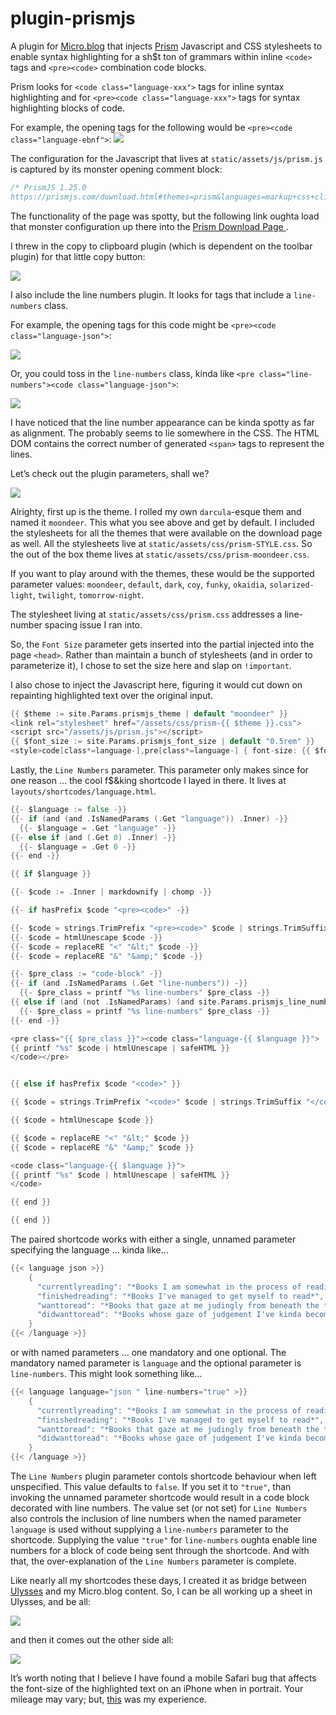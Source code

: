 # plugin-prismjs

A plugin for [Micro.blog](https://micro.blog "Micro.blog") that injects [Prism](https://prismjs.com/ "Prism") Javascript and CSS stylesheets to enable syntax highlighting for a sh$t ton of grammars within inline `<code>` tags and `<pre><code>` combination code blocks.

Prism looks for `<code class="language-xxx">` tags for inline syntax highlighting and for `<pre><code class="language-xxx">` tags for syntax highlighting blocks of code.

For example, the opening tags for the following would be `<pre><code class="language-ebnf">`:
![](https://raw.githubusercontent.com/moonbuck/plugin-prismjs/main/ebnf_grammar.jpeg)

The configuration for the Javascript that lives at `static/assets/js/prism.js` is captured by its monster opening comment block:

```js
/* PrismJS 1.25.0
https://prismjs.com/download.html#themes=prism&languages=markup+css+clike+javascript+abap+abnf+actionscript+ada+agda+al+antlr4+apacheconf+apex+apl+applescript+aql+arduino+arff+asciidoc+aspnet+asm6502+asmatmel+autohotkey+autoit+avisynth+avro-idl+bash+basic+batch+bbcode+bicep+birb+bison+bnf+brainfuck+brightscript+bro+bsl+c+csharp+cpp+cfscript+chaiscript+cil+clojure+cmake+cobol+coffeescript+concurnas+csp+coq+crystal+css-extras+csv+cypher+d+dart+dataweave+dax+dhall+diff+django+dns-zone-file+docker+dot+ebnf+editorconfig+eiffel+ejs+elixir+elm+etlua+erb+erlang+excel-formula+fsharp+factor+false+firestore-security-rules+flow+fortran+ftl+gml+gap+gcode+gdscript+gedcom+gherkin+git+glsl+gn+go+graphql+groovy+haml+handlebars+haskell+haxe+hcl+hlsl+hoon+http+hpkp+hsts+ichigojam+icon+icu-message-format+idris+ignore+inform7+ini+io+j+java+javadoc+javadoclike+javastacktrace+jexl+jolie+jq+jsdoc+js-extras+json+json5+jsonp+jsstacktrace+js-templates+julia+keepalived+keyman+kotlin+kumir+kusto+latex+latte+less+lilypond+liquid+lisp+livescript+llvm+log+lolcode+lua+magma+makefile+markdown+markup-templating+matlab+maxscript+mel+mermaid+mizar+mongodb+monkey+moonscript+n1ql+n4js+nand2tetris-hdl+naniscript+nasm+neon+nevod+nginx+nim+nix+nsis+objectivec+ocaml+opencl+openqasm+oz+parigp+parser+pascal+pascaligo+psl+pcaxis+peoplecode+perl+php+phpdoc+php-extras+plsql+powerquery+powershell+processing+prolog+promql+properties+protobuf+pug+puppet+pure+purebasic+purescript+python+qsharp+q+qml+qore+r+racket+cshtml+jsx+tsx+reason+regex+rego+renpy+rest+rip+roboconf+robotframework+ruby+rust+sas+sass+scss+scala+scheme+shell-session+smali+smalltalk+smarty+sml+solidity+solution-file+soy+sparql+splunk-spl+sqf+sql+squirrel+stan+iecst+stylus+swift+systemd+t4-templating+t4-cs+t4-vb+tap+tcl+tt2+textile+toml+tremor+turtle+twig+typescript+typoscript+unrealscript+uri+v+vala+vbnet+velocity+verilog+vhdl+vim+visual-basic+warpscript+wasm+web-idl+wiki+wolfram+wren+xeora+xml-doc+xojo+xquery+yaml+yang+zig&plugins=line-numbers+toolbar+copy-to-clipboard */ 
```

The functionality of the page was spotty, but the following link oughta load that monster configuration up there into the  [Prism Download Page ](https://prismjs.com/download.html#themes=prism&languages=markup+css+clike+javascript+abap+abnf+actionscript+ada+agda+al+antlr4+apacheconf+apex+apl+applescript+aql+arduino+arff+asciidoc+aspnet+asm6502+asmatmel+autohotkey+autoit+avisynth+avro-idl+bash+basic+batch+bbcode+bicep+birb+bison+bnf+brainfuck+brightscript+bro+bsl+c+csharp+cpp+cfscript+chaiscript+cil+clojure+cmake+cobol+coffeescript+concurnas+csp+coq+crystal+css-extras+csv+cypher+d+dart+dataweave+dax+dhall+diff+django+dns-zone-file+docker+dot+ebnf+editorconfig+eiffel+ejs+elixir+elm+etlua+erb+erlang+excel-formula+fsharp+factor+false+firestore-security-rules+flow+fortran+ftl+gml+gap+gcode+gdscript+gedcom+gherkin+git+glsl+gn+go+graphql+groovy+haml+handlebars+haskell+haxe+hcl+hlsl+hoon+http+hpkp+hsts+ichigojam+icon+icu-message-format+idris+ignore+inform7+ini+io+j+java+javadoc+javadoclike+javastacktrace+jexl+jolie+jq+jsdoc+js-extras+json+json5+jsonp+jsstacktrace+js-templates+julia+keepalived+keyman+kotlin+kumir+kusto+latex+latte+less+lilypond+liquid+lisp+livescript+llvm+log+lolcode+lua+magma+makefile+markdown+markup-templating+matlab+maxscript+mel+mermaid+mizar+mongodb+monkey+moonscript+n1ql+n4js+nand2tetris-hdl+naniscript+nasm+neon+nevod+nginx+nim+nix+nsis+objectivec+ocaml+opencl+openqasm+oz+parigp+parser+pascal+pascaligo+psl+pcaxis+peoplecode+perl+php+phpdoc+php-extras+plsql+powerquery+powershell+processing+prolog+promql+properties+protobuf+pug+puppet+pure+purebasic+purescript+python+qsharp+q+qml+qore+r+racket+cshtml+jsx+tsx+reason+regex+rego+renpy+rest+rip+roboconf+robotframework+ruby+rust+sas+sass+scss+scala+scheme+shell-session+smali+smalltalk+smarty+sml+solidity+solution-file+soy+sparql+splunk-spl+sqf+sql+squirrel+stan+iecst+stylus+swift+systemd+t4-templating+t4-cs+t4-vb+tap+tcl+tt2+textile+toml+tremor+turtle+twig+typescript+typoscript+unrealscript+uri+v+vala+vbnet+velocity+verilog+vhdl+vim+visual-basic+warpscript+wasm+web-idl+wiki+wolfram+wren+xeora+xml-doc+xojo+xquery+yaml+yang+zig&plugins=line-numbers+toolbar+copy-to-clipboard "Prism Download Page").

I threw in the copy to clipboard plugin (which is dependent on the toolbar plugin) for that little copy button:

![](https://raw.githubusercontent.com/moonbuck/plugin-prismjs/main/css_grammar.jpeg)

I also include the line numbers plugin. It looks for tags that include a `line-numbers` class.

For example, the opening tags for this code might be `<pre><code class="language-json">`:

![](https://raw.githubusercontent.com/moonbuck/plugin-prismjs/main/json_grammar.jpeg)

Or, you could toss in the `line-numbers` class, kinda like `<pre class="line-numbers"><code class="language-json">`:

![](https://raw.githubusercontent.com/moonbuck/plugin-prismjs/main/json_grammar_line_numbers.jpeg)

I have noticed that the line number appearance can be kinda spotty as far as alignment. The probably seems to lie somewhere in the CSS. The HTML DOM contains the correct number of generated `<span>` tags to represent the lines.

Let’s check out the plugin parameters, shall we?

![](https://raw.githubusercontent.com/moonbuck/plugin-prismjs/main/plugin_parameters.jpeg)

Alrighty, first up is the theme. I rolled my own `darcula`-esque them and named it `moondeer`. This what you see above and get by default. I included the stylesheets for all the themes that were available on the download page as well. All the stylesheets live at `static/assets/css/prism-STYLE.css`. So the out of the box theme lives at `static/assets/css/prism-moondeer.css`. 

If you want to play around with the themes, these would be the supported parameter values: `moondeer`, `default`, `dark`, `coy`, `funky`, `okaidia`, `solarized-light`, `twilight`, `tomorrow-night`.

The stylesheet living at `static/assets/css/prism.css` addresses a line-number spacing issue I ran into.

So, the `Font Size` parameter gets inserted into the partial injected into the page `<head>`. Rather than maintain a bunch of stylesheets (and in order to parameterize it), I chose to set the size here and slap on `!important`.

I also chose to inject the Javascript here, figuring it would cut down on repainting highlighted text over the original input.

```go
{{ $theme := site.Params.prismjs_theme | default "moondeer" }}
<link rel="stylesheet" href="/assets/css/prism-{{ $theme }}.css">
<script src="/assets/js/prism.js"></script>
{{ $font_size := site.Params.prismjs_font_size | default "0.5rem" }}
<style>code[class*=language-],pre[class*=language-] { font-size: {{ $font_size }} !important; }</style>
```

Lastly, the `Line Numbers` parameter. This parameter only makes since for one reason … the cool f$&king shortcode I layed in there. It lives at `layouts/shortcodes/language.html`.

```go
{{- $language := false -}}
{{- if (and (and .IsNamedParams (.Get "language")) .Inner) -}}
  {{- $language = .Get "language" -}}
{{- else if (and (.Get 0) .Inner) -}}
  {{- $language = .Get 0 -}}
{{- end -}}

{{ if $language }}

{{- $code := .Inner | markdownify | chomp -}}

{{- if hasPrefix $code "<pre><code>" -}}

{{- $code = strings.TrimPrefix "<pre><code>" $code | strings.TrimSuffix "</code></pre>" -}}
{{- $code = htmlUnescape $code -}}
{{- $code = replaceRE "<" "&lt;" $code -}}
{{- $code = replaceRE "&" "&amp;" $code -}}

{{- $pre_class := "code-block" -}}
{{- if (and .IsNamedParams (.Get "line-numbers")) -}}
  {{- $pre_class = printf "%s line-numbers" $pre_class -}}
{{ else if (and (not .IsNamedParams) (and site.Params.prismjs_line_numbers (eq "true" site.Params.prismjs_line_numbers))) }}
  {{- $pre_class = printf "%s line-numbers" $pre_class -}}
{{- end -}}

<pre class="{{ $pre_class }}"><code class="language-{{ $language }}">
{{ printf "%s" $code | htmlUnescape | safeHTML }}
</code></pre>


{{ else if hasPrefix $code "<code>" }}

{{ $code = strings.TrimPrefix "<code>" $code | strings.TrimSuffix "</code>" }}

{{ $code = htmlUnescape $code }}

{{ $code = replaceRE "<" "&lt;" $code }}
{{ $code = replaceRE "&" "&amp;" $code }}

<code class="language-{{ $language }}">
{{ printf "%s" $code | htmlUnescape | safeHTML }}
</code>

{{ end }}

{{ end }}
```

The paired shortcode works with either a single, unnamed parameter specifying the language … kinda like…

```go
{{< language json >}}
	{
	  "currentlyreading": "*Books I am somewhat in the process of reading*",
	  "finishedreading": "*Books I've managed to get myself to read*",
	  "wanttoread": "*Books that gaze at me judingly from beneath the television, where they currently live, for having yet to crack their spine (f$&kers).*",
	  "didwanttoread": "*Books whose gaze of judgement I've kinda become okay with as my interest in reading them has waned.*"
	}
{{< /language >}}
```

or with named parameters … one mandatory and one optional. The mandatory named parameter is `language` and the optional parameter is `line-numbers`. This might look something like…

```go
{{< language language="json " line-numbers="true" >}}
	{
	  "currentlyreading": "*Books I am somewhat in the process of reading*",
	  "finishedreading": "*Books I've managed to get myself to read*",
	  "wanttoread": "*Books that gaze at me judingly from beneath the television, where they currently live, for having yet to crack their spine (f$&kers).*",
	  "didwanttoread": "*Books whose gaze of judgement I've kinda become okay with as my interest in reading them has waned.*"
	}
{{< /language >}}
```

The `Line Numbers` plugin parameter contols shortcode behaviour when left unspecified. This value defaults to `false`. If you set it to `"true"`, than invoking the unnamed parameter shortcode would result in a code block decorated with line numbers. The value set (or not set) for `Line Numbers` also controls the inclusion of line numbers when the named parameter `language` is used without supplying a `line-numbers` parameter to the shortcode. Supplying the value `"true"` for `line-numbers` oughta enable line numbers for a block of code being sent through the shortcode. And with that, the over-explanation of the `Line Numbers` parameter is complete.

Like nearly all my shortcodes these days, I created it as bridge between [Ulysses](https://ulysses.app/ "Ulysses") and my Micro.blog content. So, I can be all working up a sheet in Ulysses, and be all:

![](https://raw.githubusercontent.com/moonbuck/plugin-prismjs/main/ulysses.jpeg)

and then it comes out the other side all:

![](https://raw.githubusercontent.com/moonbuck/plugin-prismjs/main/json_grammar.jpeg)

It’s worth noting that I believe I have found a mobile Safari bug that affects the font-size of the highlighted text on an iPhone when in portrait. Your mileage may vary; but, [this](https://moondeer.blog/2021/10/30/okay-fk-it.html "iPhone Portrait Bug") was my experience.
